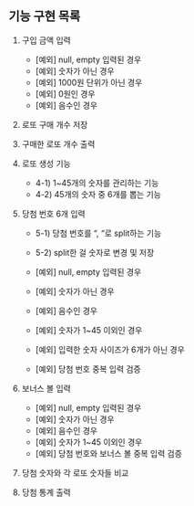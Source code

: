 ## 기능 구현 목록


1) 구입 금액 입력 
   - [예외] null, empty 입력된 경우
   - [예외] 숫자가 아닌 경우
   - [예외] 1000원 단위가 아닌 경우
   - [예외] 0원인 경우
   - [예외] 음수인 경우


2) 로또 구매 개수 저장


3) 구매한 로또 개수 출력


4) 로또 생성 기능
   - 4-1) 1~45개의 숫자를 관리하는 기능
   - 4-2) 45개의 숫자 중 6개를 뽑는 기능


5) 당첨 번호 6개 입력
   - 5-1) 당첨 번호를 “, “로 split하는 기능
   - 5-2) split한 걸 숫자로 변경 및 저장
   
   - [예외] null, empty 입력된 경우
   - [예외] 숫자가 아닌 경우
   - [예외] 음수인 경우
   - [예외] 숫자가 1~45 이외인 경우
   - [예외] 입력한 숫자 사이즈가 6개가 아닌 경우
   - [예외] 당첨 번호 중복 입력 검증


6) 보너스 볼 입력
   - [예외] null, empty 입력된 경우
   - [예외] 숫자가 아닌 경우
   - [예외] 음수인 경우
   - [예외] 숫자가 1~45 이외인 경우
   - [예외] 당첨 번호와 보너스 볼 중복 입력 검증


7) 당첨 숫자와 각 로또 숫자들 비교


8) 당첨 통계 출력
